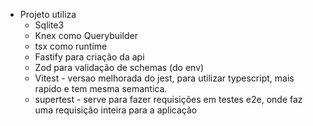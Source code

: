 - Projeto utiliza
  - Sqlite3
  - Knex como Querybuilder
  - tsx como runtime
  - Fastify para criação da api
  - Zod para validação de schemas (do env)
  - Vitest - versao melhorada do jest, para utilizar typescript, mais rapido e tem mesma semantica.
  - supertest - serve para fazer requisições em testes e2e, onde faz uma requisição inteira para a aplicação